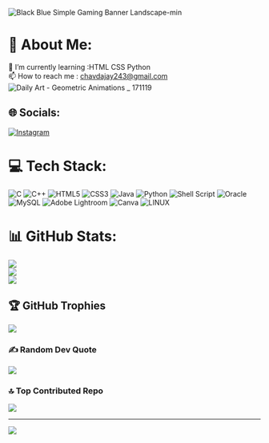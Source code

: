 ![Black Blue Simple Gaming Banner Landscape-min](https://github.com/jaychavada/jaychavada/assets/115369625/aa4987e9-fc7c-40d8-9192-e40f236a0e59)

# 💫 About Me:
🌱 I’m currently learning :HTML CSS Python <br>📫 How to reach me : chavdajay243@gmail.com <br>
![Daily Art - Geometric Animations _ 171119](https://github.com/jaychavada/jaychavada/assets/115369625/79c83c8a-a70c-475c-8764-f61821ae9e20)

## 🌐 Socials:
[![Instagram](https://img.shields.io/badge/Instagram-%23E4405F.svg?logo=Instagram&logoColor=white)](https://instagram.com/_jaychavada_) 

# 💻 Tech Stack:
![C](https://img.shields.io/badge/c-%2300599C.svg?style=plastic&logo=c&logoColor=white) ![C++](https://img.shields.io/badge/c++-%2300599C.svg?style=plastic&logo=c%2B%2B&logoColor=white) ![HTML5](https://img.shields.io/badge/html5-%23E34F26.svg?style=plastic&logo=html5&logoColor=white) ![CSS3](https://img.shields.io/badge/css3-%231572B6.svg?style=plastic&logo=css3&logoColor=white) ![Java](https://img.shields.io/badge/java-%23ED8B00.svg?style=plastic&logo=java&logoColor=white) ![Python](https://img.shields.io/badge/python-3670A0?style=plastic&logo=python&logoColor=ffdd54) ![Shell Script](https://img.shields.io/badge/shell_script-%23121011.svg?style=plastic&logo=gnu-bash&logoColor=white) ![Oracle](https://img.shields.io/badge/Oracle-F80000?style=plastic&logo=oracle&logoColor=white) ![MySQL](https://img.shields.io/badge/mysql-%2300f.svg?style=plastic&logo=mysql&logoColor=white) ![Adobe Lightroom](https://img.shields.io/badge/Adobe%20Lightroom-31A8FF.svg?style=plastic&logo=Adobe%20Lightroom&logoColor=white) ![Canva](https://img.shields.io/badge/Canva-%2300C4CC.svg?style=plastic&logo=Canva&logoColor=white) ![LINUX](https://img.shields.io/badge/Linux-FCC624?style=plastic&logo=linux&logoColor=black)
# 📊 GitHub Stats:
![](https://github-readme-stats.vercel.app/api?username=jaychavada&theme=radical&hide_border=false&include_all_commits=true&count_private=true)<br/>
![](https://github-readme-streak-stats.herokuapp.com/?user=jaychavada&theme=radical&hide_border=false)<br/>
![](https://github-readme-stats.vercel.app/api/top-langs/?username=jaychavada&theme=radical&hide_border=false&include_all_commits=true&count_private=true&layout=compact)

## 🏆 GitHub Trophies
![](https://github-profile-trophy.vercel.app/?username=jaychavada&theme=radical&no-frame=false&no-bg=false&margin-w=4)

### ✍️ Random Dev Quote
![](https://quotes-github-readme.vercel.app/api?type=horizontal&theme=radical)

### 🔝 Top Contributed Repo
![](https://github-contributor-stats.vercel.app/api?username=jaychavada&limit=5&theme=radical&combine_all_yearly_contributions=true)

---
[![](https://visitcount.itsvg.in/api?id=jaychavada&icon=8&color=0)](https://visitcount.itsvg.in)

<!-- Proudly created with GPRM ( https://gprm.itsvg.in ) -->
